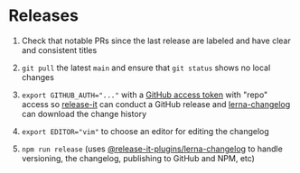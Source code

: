 # Releases

1. Check that notable PRs since the last release are labeled and have clear and consistent titles

2. `git pull` the latest `main` and ensure that `git status` shows no local changes

3. `export GITHUB_AUTH="..."` with a [GitHub access token](https://github.com/settings/tokens/new?scopes=repo&description=release-it) with "repo" access so [release-it](https://github.com/release-it/release-it) can conduct a GitHub release and [lerna-changelog](https://github.com/lerna/lerna-changelog) can download the change history

4. `export EDITOR="vim"` to choose an editor for editing the changelog

5. `npm run release` (uses [@release-it-plugins/lerna-changelog](https://github.com/release-it-plugins/lerna-changelog) to handle versioning, the changelog, publishing to GitHub and NPM, etc)
